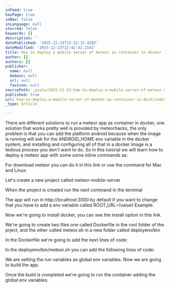 ```yaml
---
inFeed: true
hasPage: true
inNav: false
inLanguage: null
starred: false
keywords: []
description: ''
datePublished: '2015-12-23T23:32:15.429Z'
dateModified: '2015-12-23T22:42:42.154Z'
title: How to deploy a mobile server of meteor as container in docker
author: []
authors: []
publisher:
  name: null
  domain: null
  url: null
  favicon: null
sourcePath: _posts/2015-12-23-how-to-deploy-a-mobile-server-of-meteor-as-container-in-dock.md
published: true
url: how-to-deploy-a-mobile-server-of-meteor-as-container-in-dock/index.html
_type: Article

---
```

There are different solutions to run a meteor app as container in docker, one solution that works pretty well is provided by meteorhacks, the only problem is that you can add the platform android because when the image is running will ask for the ANDROID\_HOME env variable in the docker system, and installing and configuring all of that in a docker image is a tedious process you don't want to do. So in this tutorial we will learn how to deploy a meteor app with some some inline commands as:

For download meteor you can do it in this link or use the command for Mac and Linux:

Let's create a new project called meteor-mobile-server

When the project is created run the next command in the terminal

The app will run in http://localhost:3000 by default if you want to change that you have to add a env variable called ROOT\_URL=(value) Example:

Now we're going to install docker, you can see the install option in this link.

We're going to create two files one called Dockerfile in the root folder of the prject, and the other called meteor.sh in a new folder called deployenv/bin

In the Dockerfile we're going to add the next lines of code:

In the deployenv/bin/meteor.sh you can add the following lines of code:

We are setting the run variables as global env variables. Now we are going to build the app.

Once the build is completed we're going to run the container adding the global env variables.